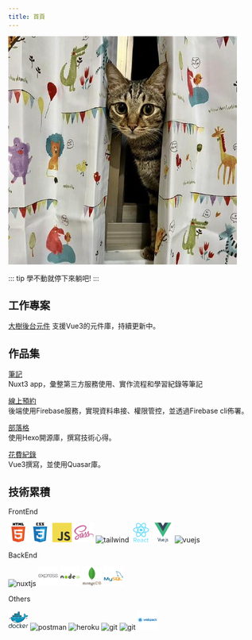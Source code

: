 ```yaml
---
title: 首頁
---
```


![](./.vuepress/public/images/cat.jpg)


::: tip 
學不動就停下來躺吧!
:::

## 工作專案
[大樹後台元件](https://lian0103.github.io/vue-ui/#/gt/a-i/avatar)
支援Vue3的元件庫，持續更新中。

## 作品集
[筆記](https://nuxt3-notes.vercel.app/ )   
Nuxt3 app，彙整第三方服務使用、實作流程和學習紀錄等筆記

[線上預約](https://book-service.firebaseapp.com/#/)  
後端使用Firebase服務，實現資料串接、權限管控，並透過Firebase cli佈署。

[部落格](https://hexo-blog-2de2a.web.app/ )   
使用Hexo開源庫，撰寫技術心得。

[花費紀錄](https://account-app-f70c0.web.app/#/)      
Vue3撰寫，並使用Quasar庫。

## 技術累積
FrontEnd
<p align="left" class='left'>
    <img src="https://raw.githubusercontent.com/devicons/devicon/master/icons/html5/html5-original-wordmark.svg" alt="html5" width="40" height="40"/>
    <img src="https://raw.githubusercontent.com/devicons/devicon/master/icons/css3/css3-original-wordmark.svg" alt="css3" width="40" height="40"/>
    <img src="https://raw.githubusercontent.com/devicons/devicon/master/icons/javascript/javascript-original.svg" alt="javascript" width="40" height="40"/> 
    <img src="https://raw.githubusercontent.com/devicons/devicon/master/icons/sass/sass-original.svg" alt="sass" width="40" height="40"/>
    <img src="https://www.vectorlogo.zone/logos/tailwindcss/tailwindcss-icon.svg" alt="tailwind" width="40" height="40"/>
    <img src="https://raw.githubusercontent.com/devicons/devicon/master/icons/react/react-original-wordmark.svg" alt="react" width="40" height="40"/> 
    <img src="https://raw.githubusercontent.com/devicons/devicon/master/icons/vuejs/vuejs-original-wordmark.svg" alt="vuejs" width="40" height="40"/>
    <img src="https://i.imgur.com/KCqn69X.png" alt="vuejs" width="40" height="40"/>
</p>

BackEnd

<p align="left" class='left'>
    <img src="https://www.vectorlogo.zone/logos/nuxtjs/nuxtjs-icon.svg" alt="nuxtjs" width="40" height="40"/> 
    <img src="https://raw.githubusercontent.com/devicons/devicon/master/icons/express/express-original-wordmark.svg" alt="express" width="40" height="40"/>    
    <img src="https://raw.githubusercontent.com/devicons/devicon/master/icons/nodejs/nodejs-original-wordmark.svg" alt="nodejs" width="40" height="40"/>
    <img src="https://raw.githubusercontent.com/devicons/devicon/master/icons/mongodb/mongodb-original-wordmark.svg" alt="mongodb" width="40" height="40"/>
    <img src="https://raw.githubusercontent.com/devicons/devicon/master/icons/mysql/mysql-original-wordmark.svg" alt="mysql" width="40" height="40"/>
    
</p>

Others

<p align="left" class='left'> 
    <img src="https://raw.githubusercontent.com/devicons/devicon/master/icons/docker/docker-original-wordmark.svg" alt="docker" width="40" height="40"/>
    <img src="https://www.vectorlogo.zone/logos/getpostman/getpostman-icon.svg" alt="postman" width="40" height="40"/>
    <img src="https://www.vectorlogo.zone/logos/heroku/heroku-icon.svg" alt="heroku" width="40" height="40"/>
    <img src="https://www.vectorlogo.zone/logos/git-scm/git-scm-icon.svg" alt="git" width="40" height="40"/> 
    <img src="https://www.vectorlogo.zone/logos/firebase/firebase-icon.svg" alt="git" width="40" height="40"/> 
    <img src="https://raw.githubusercontent.com/devicons/devicon/d00d0969292a6569d45b06d3f350f463a0107b0d/icons/webpack/webpack-original-wordmark.svg" alt="webpack" width="40" height="40"/>
</p>